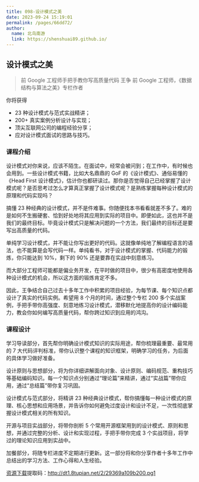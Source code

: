 ```yaml
---
title: 098-设计模式之美
date: 2023-09-24 15:19:01
permalink: /pages/66dd72/
author: 
  name: 北鸟南游
  link: https://shenshuai89.github.io/
---
```

## 设计模式之美

> 前 Google 工程师手把手教你写高质量代码
> 王争  前 Google 工程师，《数据结构与算法之美》专栏作者

你将获得

- 23 种设计模式与范式实战精讲；
- 200+ 真实案例分析设计与实现；
- 顶尖互联网公司的编程经验分享；
- 应对设计模式面试的思路与技巧。

### 课程介绍

设计模式对你来说，应该不陌生。在面试中，经常会被问到；在工作中，有时候也会用到。一些设计模式书籍，比如大名鼎鼎的 GoF 的《设计模式》、通俗易懂的《Head First 设计模式》，估计你也都研读过。那你是否觉得自己已经掌握了设计模式呢？是否思考过怎么才算真正掌握了设计模式呢？是熟练掌握每种设计模式的原理和代码实现吗？

搞懂 23 种经典的设计模式，并不是件难事。你随便找本书看看就差不多了。难的是如何不生搬硬套、恰到好处地将其应用到实际的项目中。即便如此，这也并不是我们的最终目标。毕竟设计模式只是解决问题的一个方法，我们最终的目标还是要写出高质量的代码。

单纯学习设计模式，并不能让你写出更好的代码。这就像单纯地了解编程语言的语法，也不能算是会写代码一样。单纯看书，对于设计模式的掌握、代码能力的锻炼，你只能达到 10%，剩下的 90% 还是要靠在实战中刻意练习。

而大部分工程师可能都是偏业务开发，在平时做的项目中，很少有高密度地使用各种设计模式的机会，所以这方面的锻炼肯定不多。

因此，王争结合自己过去十多年工作中积累的项目经验，为每节课、每个知识点都设计了真实的代码实例。希望用 8 个月的时间，通过整个专栏 200 多个实战案例，手把手带你高强度、刻意地练习设计模式，潜移默化地提高你的设计编码能力，教会你如何编写高质量代码，帮你跨过知识到应用的鸿沟。

### 课程设计

学习导读部分，首先帮你明确设计模式知识的实际用途，帮你梳理最重要、最常用的 7 大代码评判标准，带你认识整个课程的知识框架，明确学习的任务，为后面的具体学习做好准备。

设计原则与思想部分，将为你详细讲解面向对象、设计原则、编码规范、重构技巧等基础编码知识。每一个知识点分别通过“理论篇”来精讲，通过“实战篇”带你应用，通过“总结篇”带你复习巩固。

设计模式与范式部分，将精讲 23 种经典设计模式，帮你搞懂每一种设计模式的原理、核心思想和应用场景，并告诉你如何避免过度设计和设计不足，一次性彻底掌握设计模式相关的所有知识。

开源与项目实战部分，将带你剖析 5 个常用开源框架用到的设计模式、原则和思想，并通过完整的分析、设计和实现过程，手把手带你完成 3 个实战项目，将学过的理论知识应用到实战中。

加餐部分，将随专栏进度不定期进行更新。这一部分将和你分享作者十多年工作中总结出的学习方法、工作心得和人生经验。

[资源下载](https://pan.baidu.com/s/1YATYRKmcU2cpjw4EFqDaNg)提取码：http://dt1.8tupian.net/2/29369a109b200.pg1
